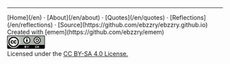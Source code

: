 
***
<div class="footer">

<div class="text-small">
[Home](/en) · [About](/en/about) · [Quotes](/en/quotes) · [Reflections](/en/reflections) · [Source](https://github.com/ebzzry/ebzzry.github.io)
</div>
<div class="text-x-small">
Created with [emem](https://github.com/ebzzry/emem)
</div>

<div class="text-x-small">
<a rel="license" href="https://creativecommons.org/licenses/by-sa/4.0/deed.en"><img alt="Creative Commons Attribution-ShareAlike 4.0 International License" class="cc" src="/bildoj/cc4-sa-88x31.png" /></a><br>
Licensed under the <a rel="license" href="https://creativecommons.org/licenses/by-sa/4.0/deed.en">CC BY-SA 4.0 License.</a><br>
</div>

</div>
